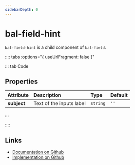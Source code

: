 ```yaml
---
sidebarDepth: 0
---
```



# bal-field-hint

`bal-field-hint` is a child component of `bal-field`.




:::: tabs :options="{ useUrlFragment: false }"

::: tab Code

## Properties


| Attribute   | Description              | Type     | Default |
| :---------- | :----------------------- | :------- | :------ |
| **subject** | Text of the inputs label | `string` | `''`    |


:::


::::

## Links

* [Documentation on Github](https://github.com/baloise/design-system/blob/master/docs/src/components/components/bal-field-hint.md)
* [Implementation on Github](https://github.com/baloise/design-system/blob/master/packages/components/src/components/bal-field-hint)
